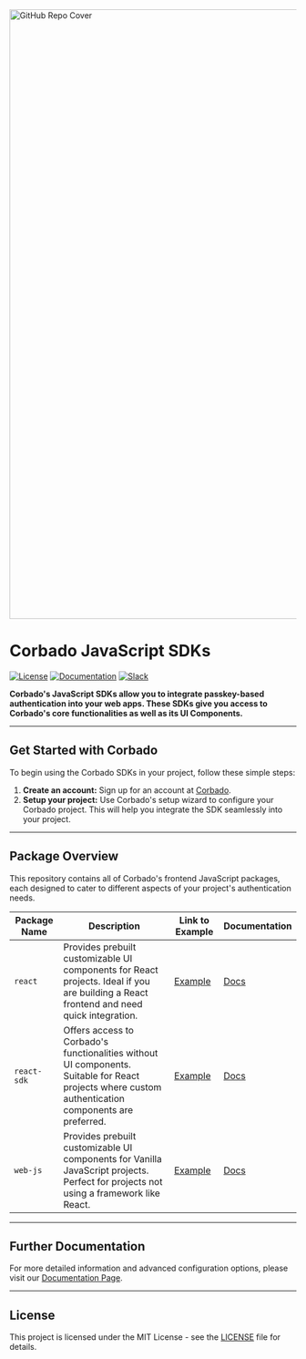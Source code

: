 <img width="1070" alt="GitHub Repo Cover" src="https://github.com/corbado/corbado-php/assets/18458907/aa4f9df6-980b-4b24-bb2f-d71c0f480971">

# Corbado JavaScript SDKs

[![License](https://img.shields.io/badge/license-MIT-green)](https://github.com/corbado/javascript/tree/readme_documentation?tab=License-1-ov-file)
[![Documentation](https://img.shields.io/badge/documentation-available-brightgreen)](https://docs.corbado.com/overview/welcome)
[![Slack](https://img.shields.io/badge/slack-community-blueviolet)](https://join.slack.com/t/corbado/shared_invite/zt-1b7867yz8-V~Xr~ngmSGbt7IA~g16ZsQ)

**Corbado's JavaScript SDKs allow you to integrate passkey-based authentication into your web apps. These SDKs give you access to Corbado's core functionalities as well as its UI Components.**

---

## Get Started with Corbado

To begin using the Corbado SDKs in your project, follow these simple steps:

1. **Create an account:** Sign up for an account at [Corbado](https://app.corbado.com).
2. **Setup your project:** Use Corbado's setup wizard to configure your Corbado project. This will help you integrate the SDK seamlessly into your project.

---

## Package Overview

This repository contains all of Corbado's frontend JavaScript packages, each designed to cater to different aspects of your project's authentication needs.

| Package Name | Description                                                                                                                                         | Link to Example                          | Documentation                                     |
| ------------ | --------------------------------------------------------------------------------------------------------------------------------------------------- | ---------------------------------------- | ------------------------------------------------- |
| `react`      | Provides prebuilt customizable UI components for React projects. Ideal if you are building a React frontend and need quick integration.             | [Example](react-example.korbado.com)     | [Docs](https://docs.corbado.com/overview/welcome) |
| `react-sdk`  | Offers access to Corbado's functionalities without UI components. Suitable for React projects where custom authentication components are preferred. | [Example](react-sdk-example.korbado.com) | [Docs](https://docs.corbado.com/overview/welcome) |
| `web-js`     | Provides prebuilt customizable UI components for Vanilla JavaScript projects. Perfect for projects not using a framework like React.                | [Example](web-js-example.korbado.com)    | [Docs](https://docs.corbado.com/overview/welcome) |

---

## Further Documentation

For more detailed information and advanced configuration options, please visit our [Documentation Page](https://docs.corbado.com/overview/welcome).

---

## License

This project is licensed under the MIT License - see the [LICENSE](https://github.com/corbado/javascript/tree/readme_documentation?tab=License-1-ov-file) file for details.
